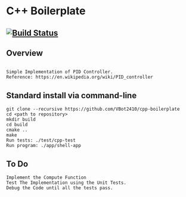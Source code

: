 # C++ Boilerplate
[![Build Status](https://travis-ci.org/VBot2410/cpp-boilerplate.svg?branch=master)](https://travis-ci.org/VBot2410/cpp-boilerplate)
---

## Overview
```

Simple Implementation of PID Controller.
Reference: https://en.wikipedia.org/wiki/PID_controller
```

## Standard install via command-line
```
git clone --recursive https://github.com/VBot2410/cpp-boilerplate
cd <path to repository>
mkdir build
cd build
cmake ..
make
Run tests: ./test/cpp-test
Run program: ./app/shell-app
```
## To Do
```
Implement the Compute Function
Test The Implementation using the Unit Tests.
Debug the Code until all the tests pass.
```
